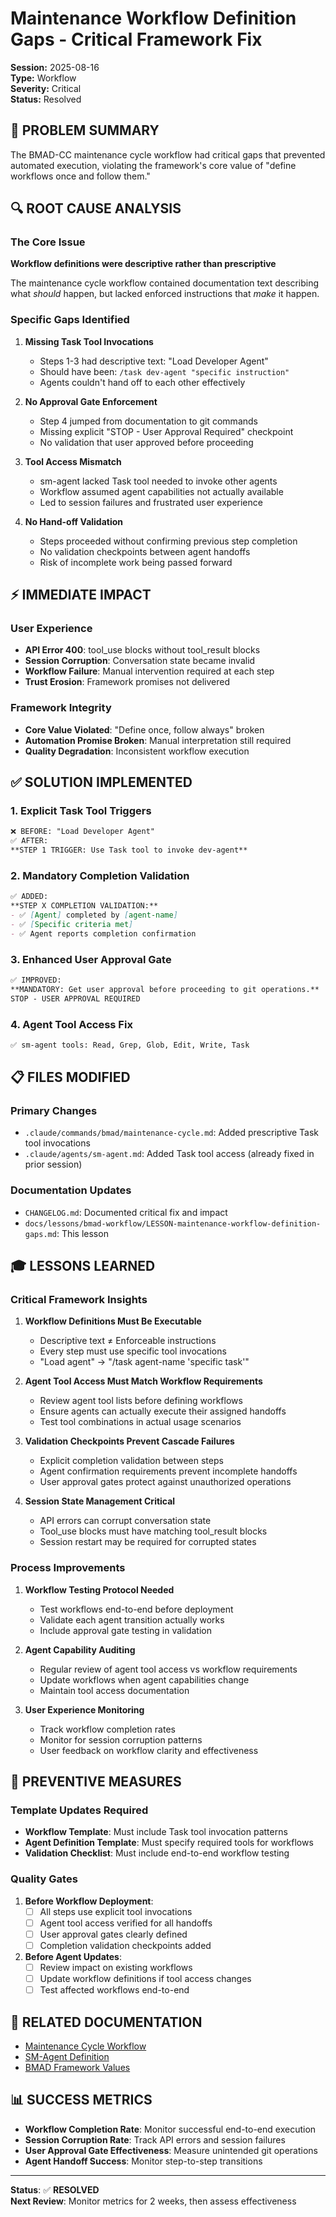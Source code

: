 # Maintenance Workflow Definition Gaps - Critical Framework Fix

**Session:** 2025-08-16  
**Type:** Workflow  
**Severity:** Critical  
**Status:** Resolved  

## 🎯 PROBLEM SUMMARY

The BMAD-CC maintenance cycle workflow had critical gaps that prevented automated execution, violating the framework's core value of "define workflows once and follow them."

## 🔍 ROOT CAUSE ANALYSIS

### The Core Issue
**Workflow definitions were descriptive rather than prescriptive**

The maintenance cycle workflow contained documentation text describing what *should* happen, but lacked enforced instructions that *make* it happen.

### Specific Gaps Identified

1. **Missing Task Tool Invocations**
   - Steps 1-3 had descriptive text: "Load Developer Agent" 
   - Should have been: `/task dev-agent "specific instruction"`
   - Agents couldn't hand off to each other effectively

2. **No Approval Gate Enforcement**
   - Step 4 jumped from documentation to git commands
   - Missing explicit "STOP - User Approval Required" checkpoint
   - No validation that user approved before proceeding

3. **Tool Access Mismatch**
   - sm-agent lacked Task tool needed to invoke other agents
   - Workflow assumed agent capabilities not actually available
   - Led to session failures and frustrated user experience

4. **No Hand-off Validation**
   - Steps proceeded without confirming previous step completion
   - No validation checkpoints between agent handoffs
   - Risk of incomplete work being passed forward

## ⚡ IMMEDIATE IMPACT

### User Experience
- **API Error 400**: tool_use blocks without tool_result blocks
- **Session Corruption**: Conversation state became invalid
- **Workflow Failure**: Manual intervention required at each step
- **Trust Erosion**: Framework promises not delivered

### Framework Integrity
- **Core Value Violated**: "Define once, follow always" broken
- **Automation Promise Broken**: Manual interpretation still required  
- **Quality Degradation**: Inconsistent workflow execution

## ✅ SOLUTION IMPLEMENTED

### 1. Explicit Task Tool Triggers
```markdown
❌ BEFORE: "Load Developer Agent"
✅ AFTER: 
**STEP 1 TRIGGER: Use Task tool to invoke dev-agent**
```

### 2. Mandatory Completion Validation
```markdown
✅ ADDED:
**STEP X COMPLETION VALIDATION:**
- ✅ [Agent] completed by [agent-name]
- ✅ [Specific criteria met]
- ✅ Agent reports completion confirmation
```

### 3. Enhanced User Approval Gate
```markdown
✅ IMPROVED:
**MANDATORY: Get user approval before proceeding to git operations.**
STOP - USER APPROVAL REQUIRED
```

### 4. Agent Tool Access Fix
```markdown
✅ sm-agent tools: Read, Grep, Glob, Edit, Write, Task
```

## 📋 FILES MODIFIED

### Primary Changes
- `.claude/commands/bmad/maintenance-cycle.md`: Added prescriptive Task tool invocations
- `.claude/agents/sm-agent.md`: Added Task tool access (already fixed in prior session)

### Documentation Updates  
- `CHANGELOG.md`: Documented critical fix and impact
- `docs/lessons/bmad-workflow/LESSON-maintenance-workflow-definition-gaps.md`: This lesson

## 🎓 LESSONS LEARNED

### Critical Framework Insights

1. **Workflow Definitions Must Be Executable**
   - Descriptive text ≠ Enforceable instructions
   - Every step must use specific tool invocations
   - "Load agent" → "/task agent-name 'specific task'"

2. **Agent Tool Access Must Match Workflow Requirements**
   - Review agent tool lists before defining workflows
   - Ensure agents can actually execute their assigned handoffs
   - Test tool combinations in actual usage scenarios

3. **Validation Checkpoints Prevent Cascade Failures**
   - Explicit completion validation between steps
   - Agent confirmation requirements prevent incomplete handoffs
   - User approval gates protect against unauthorized operations

4. **Session State Management Critical**
   - API errors can corrupt conversation state
   - Tool_use blocks must have matching tool_result blocks
   - Session restart may be required for corrupted states

### Process Improvements

1. **Workflow Testing Protocol Needed**
   - Test workflows end-to-end before deployment
   - Validate each agent transition actually works
   - Include approval gate testing in validation

2. **Agent Capability Auditing**
   - Regular review of agent tool access vs workflow requirements
   - Update workflows when agent capabilities change
   - Maintain tool access documentation

3. **User Experience Monitoring**
   - Track workflow completion rates
   - Monitor for session corruption patterns
   - User feedback on workflow clarity and effectiveness

## 🚀 PREVENTIVE MEASURES

### Template Updates Required
- **Workflow Template**: Must include Task tool invocation patterns
- **Agent Definition Template**: Must specify required tools for workflows
- **Validation Checklist**: Must include end-to-end workflow testing

### Quality Gates
1. **Before Workflow Deployment**:
   - [ ] All steps use explicit tool invocations
   - [ ] Agent tool access verified for all handoffs
   - [ ] User approval gates clearly defined
   - [ ] Completion validation checkpoints added

2. **Before Agent Updates**:
   - [ ] Review impact on existing workflows
   - [ ] Update workflow definitions if tool access changes
   - [ ] Test affected workflows end-to-end

## 🔗 RELATED DOCUMENTATION

- [Maintenance Cycle Workflow](/mnt/c/Users/cstac/AI-Projects/BMAD-CC/.claude/commands/bmad/maintenance-cycle.md)
- [SM-Agent Definition](/mnt/c/Users/cstac/AI-Projects/BMAD-CC/.claude/agents/sm-agent.md)
- [BMAD Framework Values](CLAUDE.md)

## 📊 SUCCESS METRICS

- **Workflow Completion Rate**: Monitor successful end-to-end execution
- **Session Corruption Rate**: Track API errors and session failures  
- **User Approval Gate Effectiveness**: Measure unintended git operations
- **Agent Handoff Success**: Monitor step-to-step transitions

---

**Status**: ✅ **RESOLVED**  
**Next Review**: Monitor metrics for 2 weeks, then assess effectiveness